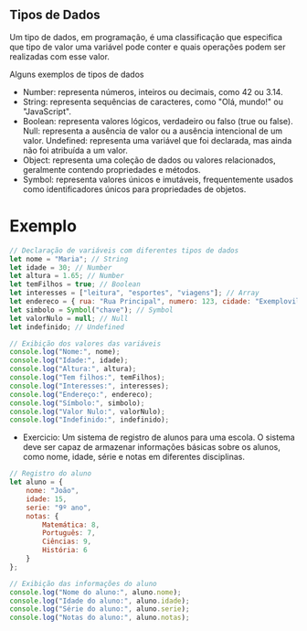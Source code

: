 ## Tipos de Dados 
Um tipo de dados, em programação, é uma classificação que especifica que tipo de valor uma variável pode conter e quais operações podem ser realizadas com esse valor. 

Alguns exemplos de tipos de dados 

- Number: representa números, inteiros ou decimais, como 42 ou 3.14.
- String: representa sequências de caracteres, como "Olá, mundo!" ou "JavaScript".
- Boolean: representa valores lógicos, verdadeiro ou falso (true ou false).
Null: representa a ausência de valor ou a ausência intencional de um valor.
Undefined: representa uma variável que foi declarada, mas ainda não foi atribuída a um valor.
- Object: representa uma coleção de dados ou valores relacionados, geralmente contendo propriedades e métodos.
- Symbol: representa valores únicos e imutáveis, frequentemente usados como identificadores únicos para propriedades de objetos.
  
# Exemplo 
```js 
// Declaração de variáveis com diferentes tipos de dados
let nome = "Maria"; // String
let idade = 30; // Number
let altura = 1.65; // Number
let temFilhos = true; // Boolean
let interesses = ["leitura", "esportes", "viagens"]; // Array
let endereco = { rua: "Rua Principal", numero: 123, cidade: "Exemploville" }; // Object
let simbolo = Symbol("chave"); // Symbol
let valorNulo = null; // Null
let indefinido; // Undefined

// Exibição dos valores das variáveis
console.log("Nome:", nome);
console.log("Idade:", idade);
console.log("Altura:", altura);
console.log("Tem filhos:", temFilhos);
console.log("Interesses:", interesses);
console.log("Endereço:", endereco);
console.log("Símbolo:", simbolo);
console.log("Valor Nulo:", valorNulo);
console.log("Indefinido:", indefinido);

```
- Exercicio: Um sistema de registro de alunos para uma escola. O sistema deve ser capaz de armazenar informações básicas sobre os alunos, como nome, idade, série e notas em diferentes disciplinas.

```js
// Registro do aluno
let aluno = {
    nome: "João",
    idade: 15,
    serie: "9º ano",
    notas: {
        Matemática: 8,
        Português: 7,
        Ciências: 9,
        História: 6
    }
};

// Exibição das informações do aluno
console.log("Nome do aluno:", aluno.nome);
console.log("Idade do aluno:", aluno.idade);
console.log("Série do aluno:", aluno.serie);
console.log("Notas do aluno:", aluno.notas);

```